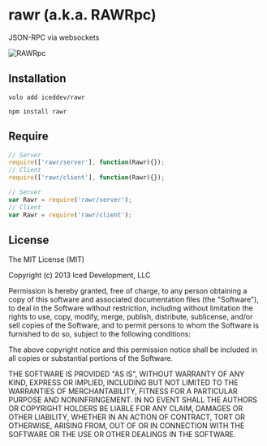 # rawr (a.k.a. RAWRpc)

JSON-RPC via websockets

![RAWRpc](https://rawgithub.com/phated/badart/master/reptar_rawr.jpg)

## Installation

`volo add iceddev/rawr`

`npm install rawr`

## Require

```javascript
// Server
require(['rawr/server'], function(Rawr){});
// Client
require(['rawr/client'], function(Rawr){});
```

```javascript
// Server
var Rawr = require('rawr/server');
// Client
var Rawr = require('rawr/client');
```

## License

The MIT License (MIT)

Copyright (c) 2013 Iced Development, LLC

Permission is hereby granted, free of charge, to any person obtaining a copy of this software and associated documentation files (the "Software"), to deal in the Software without restriction, including without limitation the rights to use, copy, modify, merge, publish, distribute, sublicense, and/or sell copies of the Software, and to permit persons to whom the Software is furnished to do so, subject to the following conditions:

The above copyright notice and this permission notice shall be included in all copies or substantial portions of the Software.

THE SOFTWARE IS PROVIDED "AS IS", WITHOUT WARRANTY OF ANY KIND, EXPRESS OR IMPLIED, INCLUDING BUT NOT LIMITED TO THE WARRANTIES OF MERCHANTABILITY, FITNESS FOR A PARTICULAR PURPOSE AND NONINFRINGEMENT. IN NO EVENT SHALL THE AUTHORS OR COPYRIGHT HOLDERS BE LIABLE FOR ANY CLAIM, DAMAGES OR OTHER LIABILITY, WHETHER IN AN ACTION OF CONTRACT, TORT OR OTHERWISE, ARISING FROM, OUT OF OR IN CONNECTION WITH THE SOFTWARE OR THE USE OR OTHER DEALINGS IN THE SOFTWARE.